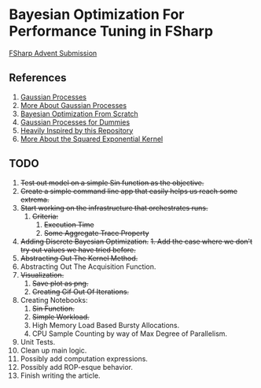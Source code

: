 # Bayesian Optimization For Performance Tuning in FSharp

[FSharp Advent Submission](FSharpAdventSubmission.md)

## References

1. [Gaussian Processes](http://krasserm.github.io/2018/03/19/gaussian-processes/)
2. [More About Gaussian Processes](https://peterroelants.github.io/posts/gaussian-process-tutorial/)
3. [Bayesian Optimization From Scratch](https://machinelearningmastery.com/what-is-bayesian-optimization/)
4. [Gaussian Processes for Dummies](http://katbailey.github.io/post/gaussian-processes-for-dummies/)
5. [Heavily Inspired by this Repository](https://github.com/koryakinp/GP)
6. [More About the Squared Exponential Kernel](https://peterroelants.github.io/posts/gaussian-process-kernels/#Exponentiated-quadratic-kernel)

## TODO

1. ~~Test out model on a simple Sin function as the objective.~~
2. ~~Create a simple command line app that easily helps us reach some extrema.~~
3. ~~Start working on the infrastructure that orchestrates runs.~~
   1. ~~Criteria:~~
      1. ~~Execution Time~~
      2. ~~Some Aggregate Trace Property~~
4. ~~Adding Discrete Bayesian Optimization.~~
   ~~1. Add the case where we don't try out values we have tried before.~~
5. ~~Abstracting Out The Kernel Method.~~ 
6. Abstracting Out The Acquisition Function.
7. ~~Visualization.~~
   1. ~~Save plot as png.~~
   2. ~~Creating Gif Out Of Iterations.~~
8. Creating Notebooks:
   1. ~~Sin Function.~~
   2. ~~Simple Workload.~~
   3. High Memory Load Based Bursty Allocations. 
   4. CPU Sample Counting by way of Max Degree of Parallelism.
9.  Unit Tests.
10. Clean up main logic.
   1. Possibly add computation expressions.
   2. Possibly add ROP-esque behavior.
11. Finish writing the article.
